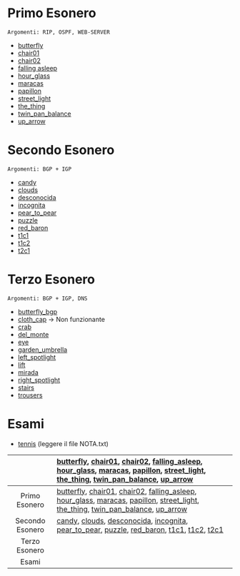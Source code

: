 # Primo Esonero
```Argomenti: RIP, OSPF, WEB-SERVER```
- [butterfly](./butterfly/)
- [chair01](./chair01/)
- [chair02](./chair02/)
- [falling asleep](./falling_asleep/)
- [hour_glass](./hour_glass/)
- [maracas](./maracas/)
- [papillon](./papillon/)
- [street_light](./street_light/)
- [the_thing](./the_thing/)
- [twin_pan_balance](./twin_pan_balance/)
- [up_arrow](./up_arrow/)
# Secondo Esonero
```Argomenti: BGP + IGP```
- [candy](./candy/)
- [clouds](./clouds/)
- [desconocida](./desconocida/)
- [incognita](./incognita/)
- [pear_to_pear](./pear_to_pear/)
- [puzzle](./puzzle/)
- [red_baron](./red_baron/)
- [t1c1](./t1c1/)
- [t1c2](./t1c2/)
- [t2c1](./t2c1/)
# Terzo Esonero
```Argomenti: BGP + IGP, DNS```
- [butterfly_bgp](./butterfly_bgp/)
- [cloth_cap](./cloth_cap/) -> Non funzionante
- [crab](./crab/)
- [del_monte](./del_monte/)
- [eye](./eye)
- [garden_umbrella](./garden_umbrella/)
- [left_spotlight](./left_spotlight/)
- [lift](./lift/)
- [mirada](./mirada/)
- [right_spotlight](./right_spotlight/)
- [stairs](./stairs/)
- [trousers](./trousers/)
# Esami
- [tennis](./tennis/) (leggere il file NOTA.txt)

|   | [butterfly](./butterfly/), [chair01](./chair01/), [chair02](./chair02/), [falling_asleep](./falling_asleep/), [hour_glass](./hour_glass/), [maracas](./maracas/), [papillon](./papillon/), [street_light](./street_light/), [the_thing](./the_thing/), [twin_pan_balance](./twin_pan_balance/), [up_arrow](./up_arrow/) |
|:---:|:---|
| Primo Esonero  | [butterfly](./butterfly/), [chair01](./chair01/), [chair02](./chair02/), [falling_asleep](./falling_asleep/), [hour_glass](./hour_glass/), [maracas](./maracas/), [papillon](./papillon/), [street_light](./street_light/), [the_thing](./the_thing/), [twin_pan_balance](./twin_pan_balance/), [up_arrow](./up_arrow/) |
| Secondo Esonero  | [candy](./candy/), [clouds](./clouds/), [desconocida](./desconocida/), [incognita](./incognita/), [pear_to_pear](./pear_to_pear/), [puzzle](./puzzle/), [red_baron](./red_baron/), [t1c1](./t1c1/), [t1c2](./t1c2/), [t2c1](./t2c1/) |
| Terzo Esonero |  |
| Esami |  |
